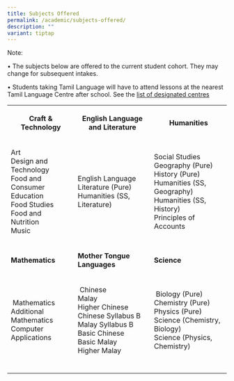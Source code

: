 ```yaml
---
title: Subjects Offered
permalink: /academic/subjects-offered/
description: ""
variant: tiptap
---
```

<p>Note:
<br>
</p>
<p>• The subjects below are offered to the current student cohort. They may
change for subsequent intakes.
<br>
</p>
<p>• Students taking Tamil Language will have to attend lessons at the nearest
Tamil Language Centre after school. See the&nbsp;<a href="https://www.moe.gov.sg/secondary/courses/express/electives?term=Language&amp;subterm=Tamil%20Language" rel="noopener noreferrer" target="_blank">list of designated centres</a>
</p>
<table>
<tbody>
<tr>
<th rowspan="1" colspan="1">
<p>Craft &amp; Technology</p>
</th>
<th rowspan="1" colspan="1">
<p>English Language and Literature</p>
</th>
<th rowspan="1" colspan="1">
<p>Humanities</p>
</th>
</tr>
<tr>
<td rowspan="1" colspan="1">
<p>Art
<br>Design and Technology
<br>Food and Consumer Education
<br>Food Studies
<br>Food and Nutrition
<br>Music
<br>
</p>
</td>
<td rowspan="1" colspan="1">
<p>English Language
<br>Literature&nbsp;(Pure)
<br>Humanities (SS, Literature)</p>
</td>
<td rowspan="1" colspan="1">
<p>Social Studies
<br>Geography&nbsp;(Pure)
<br>History&nbsp;(Pure)
<br>Humanities (SS, Geography)
<br>Humanities (SS, History)
<br>Principles of Accounts</p>
</td>
</tr>
<tr>
<td rowspan="1" colspan="1">
<p><strong>Mathematics</strong>
</p>
</td>
<td rowspan="1" colspan="1">
<p><strong>Mother Tongue Languages</strong>
</p>
</td>
<td rowspan="1" colspan="1">
<p><strong>Science</strong>
</p>
</td>
</tr>
<tr>
<td rowspan="1" colspan="1">
<p>&nbsp;Mathematics
<br>Additional Mathematics
<br>Computer Applications&nbsp;</p>
</td>
<td rowspan="1" colspan="1">
<p>&nbsp;Chinese
<br>Malay&nbsp;
<br>Higher Chinese
<br>Chinese Syllabus B
<br>Malay Syllabus B
<br>Basic Chinese
<br>Basic Malay
<br>Higher Malay</p>
</td>
<td rowspan="1" colspan="1">
<p>&nbsp;Biology (Pure)
<br>Chemistry&nbsp;(Pure)
<br>Physics&nbsp;(Pure)
<br>Science (Chemistry, Biology)
<br>Science (Physics, Chemistry)</p>
</td>
</tr>
<tr>
<td rowspan="1" colspan="1">
<p></p>
</td>
<td rowspan="1" colspan="1">
<p></p>
</td>
<td rowspan="1" colspan="1">
<p></p>
</td>
</tr>
</tbody>
</table>
<p></p>